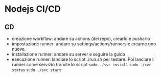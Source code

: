 # Nodejs CI/CD

## CD

- creazione workflow: andare su actions (del repo), crearlo e pusharlo
- impostazione runner: andare su settings/actions/runners e crearne uno nuovo.
- installazione runner: andare su server e seguire la guida
- esecuzione runner: lanciare lo script ./run.sh per testare. Poi lanciare il runner come servizio tramite lo script
  `sudo ./svc install`
  `sudo ./svc status`
  `sudo ./svc start`
